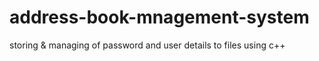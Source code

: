 # address-book-mnagement-system
storing &amp; managing of password and user details to  files using c++
